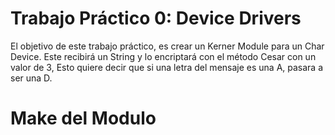 # Trabajo Práctico 0: Device Drivers

El objetivo de este trabajo práctico, es crear un Kerner Module para un Char Device. Este recibirá un String y lo encriptará con el método Cesar con un valor de 3, Esto quiere decir que si una letra del mensaje es una A, pasara a ser una D.


# Make del Modulo

